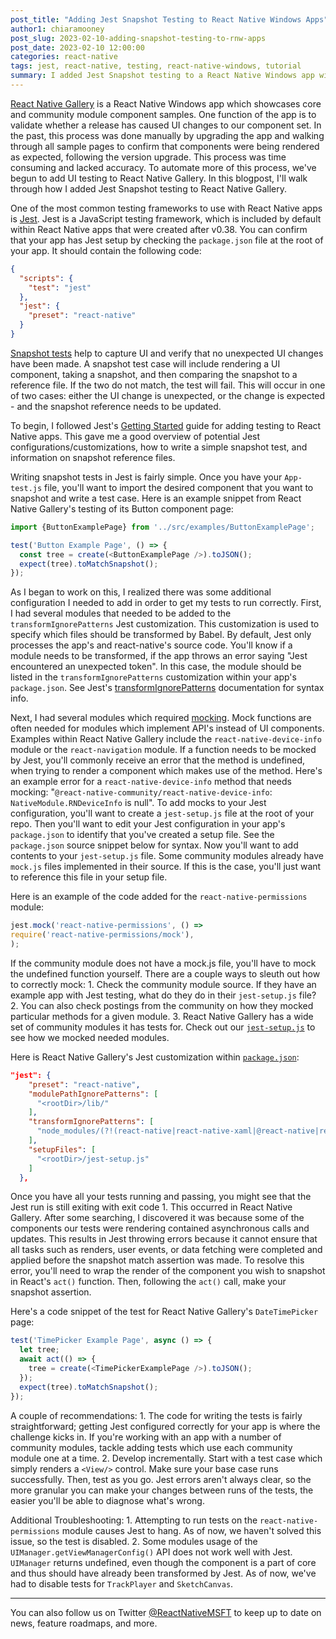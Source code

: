 ```yaml
---
post_title: "Adding Jest Snapshot Testing to React Native Windows Apps"
author1: chiaramooney
post_slug: 2023-02-10-adding-snapshot-testing-to-rnw-apps
post_date: 2023-02-10 12:00:00
categories: react-native
tags: jest, react-native, testing, react-native-windows, tutorial
summary: I added Jest Snapshot testing to a React Native Windows app with community modules. Here's a guide on how I did it!
---
```


[React Native Gallery](https://github.com/microsoft/react-native-gallery) is a React Native Windows app which showcases core and community module component samples. One function of the app is to validate whether a release has caused UI changes to our component set. In the past, this process was done manually by upgrading the app and walking through all sample pages to confirm that components were being rendered as expected, following the version upgrade. This process was time consuming and lacked accuracy. To automate more of this process, we've begun to add UI testing to React Native Gallery. In this blogpost, I'll walk through how I added Jest Snapshot testing to React Native Gallery. 

One of the most common testing frameworks to use with React Native apps is [Jest](https://jestjs.io/). Jest is a JavaScript testing framework, which is included by default within React Native apps that were created after v0.38. You can confirm that your app has Jest setup by checking the `package.json` file at the root of your app. It should contain the following code:
```json
{
  "scripts": {
    "test": "jest"
  },
  "jest": {
    "preset": "react-native"
  }
}
```

[Snapshot tests](https://jestjs.io/docs/snapshot-testing) help to capture UI and verify that no unexpected UI changes have been made. A snapshot test case will include rendering a UI component, taking a snapshot, and then comparing the snapshot to a reference file. If the two do not match, the test will fail. This will occur in one of two cases: either the UI change is unexpected, or the change is expected - and the snapshot reference needs to be updated.

To begin, I followed Jest's [Getting Started](https://jestjs.io/docs/tutorial-react-native) guide for adding testing to React Native apps. This gave me a good overview of potential Jest configurations/customizations, how to write a simple snapshot test, and information on snapshot reference files.

Writing snapshot tests in Jest is fairly simple. Once you have your `App-test.js` file, you'll want to import the desired component that you want to snapshot and write a test case. Here is an example snippet from React Native Gallery's testing of its Button component page:
```js
import {ButtonExamplePage} from '../src/examples/ButtonExamplePage';

test('Button Example Page', () => {
  const tree = create(<ButtonExamplePage />).toJSON();
  expect(tree).toMatchSnapshot();
});
```

As I began to work on this, I realized there was some additional configuration I needed to add in order to get my tests to run correctly. First, I had several modules that needed to be added to the `transformIgnorePatterns` Jest customization. This customization is used to specify which files should be transformed by Babel. By default, Jest only processes the app's and react-native's source code. You'll know if a module needs to be transformed, if the app throws an error saying "Jest encountered an unexpected token". In this case, the module should be listed in the `transformIgnorePatterns` customization within your app's `package.json`. See Jest's [transformIgnorePatterns](https://jestjs.io/docs/tutorial-react-native#transformignorepatterns-customization) documentation for syntax info.

Next, I had several modules which required [mocking](https://jestjs.io/docs/mock-function-api/). Mock functions are often needed for modules which implement API's instead of UI components. Examples within React Native Gallery include the `react-native-device-info` module or the `react-navigation` module. If a function needs to be mocked by Jest, you'll commonly receive an error that the method is undefined, when trying to render a component which makes use of the method. Here's an example error for a `react-native-device-info` method that needs mocking: "`@react-native-community/react-native-device-info`: `NativeModule.RNDeviceInfo` is null". To add mocks to your Jest configuration, you'll want to create a `jest-setup.js` file at the root of your repo. Then you'll want to edit your Jest configuration in your app's `package.json` to identify that you've created a setup file. See the `package.json` source snippet below for syntax. Now you'll want to add contents to your `jest-setup.js` file. Some community modules already have `mock.js` files implemented in their source. If this is the case, you'll just want to reference this file in your setup file.

Here is an example of the code added for the `react-native-permissions` module:
```js
jest.mock('react-native-permissions', () =>
require('react-native-permissions/mock'),
);
```
If the community module does not have a mock.js file, you'll have to mock the undefined function yourself. There are a couple ways to sleuth out how to correctly mock: 
	1. Check the community module source. If they have an example app with Jest testing, what do they do in their `jest-setup.js` file?
	2. You can also check postings from the community on how they mocked particular methods for a given module.
	3. React Native Gallery has a wide set of community modules it has tests for. Check out our [`jest-setup.js`](https://github.com/microsoft/react-native-gallery/blob/main/jest-setup.js) to see how we mocked needed modules. 

Here is React Native Gallery's Jest customization within [`package.json`](https://github.com/microsoft/react-native-gallery/blob/main/package.json):
```json
"jest": {
    "preset": "react-native",
    "modulePathIgnorePatterns": [
      "<rootDir>/lib/"
    ],
    "transformIgnorePatterns": [
      "node_modules/(?!(react-native|react-native-xaml|@react-native|react-native-windows|react-native-config|@react-native-community|react-native-print|react-native-webview|react-native-windows-hello|react-native-permissions|react-native-tts|react-native-gesture-handler)/)"
    ],
    "setupFiles": [
      "<rootDir>/jest-setup.js"
    ]
  },
```

Once you have all your tests running and passing, you might see that the Jest run is still exiting with exit code 1. This occurred in React Native Gallery. After some searching, I discovered it was because some of the components our tests were rendering contained asynchronous calls and updates. This results in Jest throwing errors because it cannot ensure that all tasks such as renders, user events, or data fetching were completed and applied before the snapshot match assertion was made. To resolve this error, you'll need to wrap the render of the component you wish to snapshot in React's `act()` function. Then, following the `act()` call, make your snapshot assertion. 

Here's a code snippet of the test for React Native Gallery's `DateTimePicker` page:
```js
test('TimePicker Example Page', async () => {
  let tree;
  await act(() => {
    tree = create(<TimePickerExamplePage />).toJSON();
  });
  expect(tree).toMatchSnapshot();
});
```

A couple of recommendations:
	1. The code for writing the tests is fairly straightforward; getting Jest configured correctly for your app is where the challenge kicks in. If you're working with an app with a number of community modules, tackle adding tests which use each community module one at a time.
	2. Develop incrementally. Start with a test case which simply renders a `<View/>` control. Make sure your base case runs successfully. Then, test as you go. Jest errors aren't always clear, so the more granular you can make your changes between runs of the tests, the easier you'll be able to diagnose what's wrong.

Additional Troubleshooting:
	1. Attempting to run tests on the `react-native-permissions` module causes Jest to hang. As of now, we haven't solved this issue, so the test is disabled.
	2. Some modules usage of the `UIManager.getViewManagerConfig()` API does not work well with Jest. `UIManager` returns undefined, even though the component is a part of core and thus should have already been transformed by Jest. As of now, we've had to disable tests for `TrackPlayer` and `SketchCanvas`.

---

You can also follow us on Twitter [@ReactNativeMSFT](https://twitter.com/reactnativemsft) to keep up to date on news, feature roadmaps, and more.